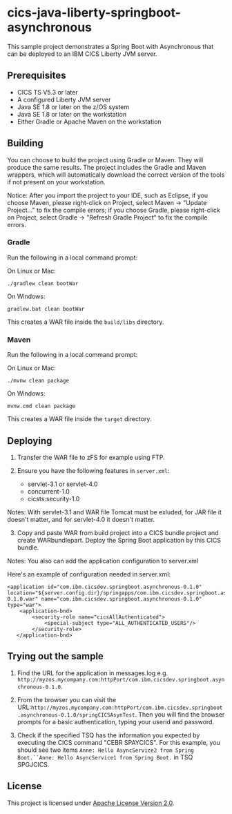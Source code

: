 # cics-java-liberty-springboot-asynchronous

This sample project demonstrates a Spring Boot with Asynchronous that can be deployed to an IBM CICS Liberty JVM server. 

## Prerequisites

  - CICS TS V5.3 or later
  - A configured Liberty JVM server 
  - Java SE 1.8 or later on the z/OS system
  - Java SE 1.8 or later on the workstation
  - Either Gradle or Apache Maven on the workstation

## Building 

You can choose to build the project using Gradle or Maven. They will produce the same results. The project includes the Gradle and Maven wrappers, which will automatically download the correct version of the tools if not present on your workstation.

Notice: After you import the project to your IDE, such as Eclipse, if you choose Maven, please right-click on Project, select Maven -> "Update Project..." to fix the compile errors; if you choose Gradle, please right-click on Project, select Gradle -> "Refresh Gradle Project" to fix the compile errors.

### Gradle

Run the following in a local command prompt:

On Linux or Mac:

```shell
./gradlew clean bootWar
```
On Windows:

```shell
gradlew.bat clean bootWar
```

This creates a WAR file inside the `build/libs` directory.

### Maven


Run the following in a local command prompt:

On Linux or Mac:

```shell
./mvnw clean package
```

On Windows:

```shell
mvnw.cmd clean package
```

This creates a WAR file inside the `target` directory.


## Deploying

1. Transfer the WAR file to zFS for example using FTP. 

2. Ensure you have the following features in `server.xml`:

    - servlet-3.1 or servlet-4.0
    - concurrent-1.0 
    - cicsts:security-1.0 
        
Notes: With servlet-3.1 and WAR file Tomcat must be exluded, for JAR file it doesn't matter, and for servlet-4.0 it doesn't matter.

3. Copy and paste WAR from build project into a CICS bundle project and create WARbundlepart. Deploy the Spring Boot application by this CICS bundle.

Notes: You also can add the application configuration to server.xml

Here's an example of configuration needed in server.xml:

```
<application id="com.ibm.cicsdev.springboot.asynchronous-0.1.0" location="${server.config.dir}/springapps/com.ibm.cicsdev.springboot.asynchronous-0.1.0.war" name="com.ibm.cicsdev.springboot.asynchronous-0.1.0" type="war">
    <application-bnd>
        <security-role name="cicsAllAuthenticated">
            <special-subject type="ALL_AUTHENTICATED_USERS"/>
        </security-role>
   </application-bnd>
``` 

## Trying out the sample

1. Find the URL for the application in messages.log e.g. `http://myzos.mycompany.com:httpPort/com.ibm.cicsdev.springboot.asynchronous-0.1.0`. 

2. From the browser you can visit the URL:`http://myzos.mycompany.com:httpPort/com.ibm.cicsdev.springboot.asynchronous-0.1.0/springCICSAsynTest`. Then you will find the browser prompts for a basic authentication, typing your userid and password.

3. Check if the specified TSQ has the information you expected by executing the CICS command "CEBR SPAYCICS". For this example, you should see two items `Anne: Hello AsyncService2 from Spring Boot.``Anne: Hello AsyncService1 from Spring Boot.` in TSQ SPGJCICS.
    
## License
This project is licensed under [Apache License Version 2.0](LICENSE). 
     